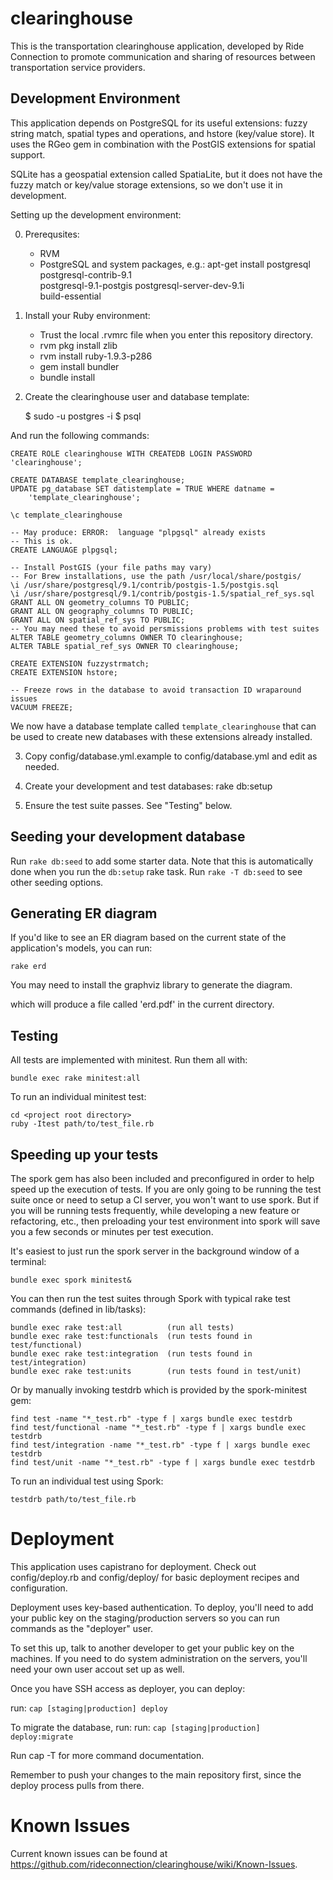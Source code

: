 clearinghouse
=============

This is the transportation clearinghouse application, developed by Ride
Connection to promote communication and sharing of resources between
transportation service providers.

Development Environment
-----------------------

This application depends on PostgreSQL for its useful extensions: fuzzy string
match, spatial types and operations, and hstore (key/value store).  It uses
the RGeo gem in combination with the PostGIS extensions for spatial support.

SQLite has a geospatial extension called SpatiaLite, but it does not have the
fuzzy match or key/value storage extensions, so we don't use it in development.

Setting up the development environment:

0. Prerequsites:
   - RVM
   - PostgreSQL and system packages, e.g.:
         apt-get install postgresql postgresql-contrib-9.1 \
                         postgresql-9.1-postgis postgresql-server-dev-9.1i \
                         build-essential

1. Install your Ruby environment:
   - Trust the local .rvmrc file when you enter this repository directory.
   - rvm pkg install zlib
   - rvm install ruby-1.9.3-p286
   - gem install bundler
   - bundle install
 
2. Create the clearinghouse user and database template:

    $ sudo -u postgres -i
    $ psql

And run the following commands:

    CREATE ROLE clearinghouse WITH CREATEDB LOGIN PASSWORD 'clearinghouse';

    CREATE DATABASE template_clearinghouse;
    UPDATE pg_database SET datistemplate = TRUE WHERE datname =
        'template_clearinghouse';
    
    \c template_clearinghouse

    -- May produce: ERROR:  language "plpgsql" already exists
    -- This is ok.
    CREATE LANGUAGE plpgsql;
    
    -- Install PostGIS (your file paths may vary)
    -- For Brew installations, use the path /usr/local/share/postgis/
    \i /usr/share/postgresql/9.1/contrib/postgis-1.5/postgis.sql
    \i /usr/share/postgresql/9.1/contrib/postgis-1.5/spatial_ref_sys.sql
    GRANT ALL ON geometry_columns TO PUBLIC;
    GRANT ALL ON geography_columns TO PUBLIC;
    GRANT ALL ON spatial_ref_sys TO PUBLIC;
    -- You may need these to avoid persmissions problems with test suites
    ALTER TABLE geometry_columns OWNER TO clearinghouse;
    ALTER TABLE spatial_ref_sys OWNER TO clearinghouse;

    CREATE EXTENSION fuzzystrmatch;
    CREATE EXTENSION hstore;
    
    -- Freeze rows in the database to avoid transaction ID wraparound issues
    VACUUM FREEZE;

We now have a database template called `template_clearinghouse` that can be
used to create new databases with these extensions already installed.

3. Copy config/database.yml.example to config/database.yml and edit as needed.

4. Create your development and test databases: rake db:setup

5. Ensure the test suite passes.  See "Testing" below. 

Seeding your development database
---------------------------------

Run `rake db:seed` to add some starter data. Note that this is automatically 
done when you run the `db:setup` rake task. Run `rake -T db:seed` to see other
seeding options.

Generating ER diagram
---------------------

If you'd like to see an ER diagram based on the current state of the
application's models, you can run:

    rake erd

You may need to install the graphviz library to generate the diagram.

which will produce a file called 'erd.pdf' in the current directory.

Testing
-------

All tests are implemented with minitest.  Run them all with:

    bundle exec rake minitest:all

To run an individual minitest test:

    cd <project root directory>
    ruby -Itest path/to/test_file.rb

Speeding up your tests
----------------------

The spork gem has also been included and preconfigured in order to help speed up
the execution of tests. If you are only going to be running the test suite once
or need to setup a CI server, you won't want to use spork. But if you will be
running tests frequently, while developing a new feature or refactoring, etc., 
then preloading your test environment into spork will save you a few seconds 
or minutes per test execution.

It's easiest to just run the spork server in the background window of a terminal:

    bundle exec spork minitest&

You can then run the test suites through Spork with typical rake test commands
(defined in lib/tasks):

    bundle exec rake test:all          (run all tests)
    bundle exec rake test:functionals  (run tests found in test/functional)
    bundle exec rake test:integration  (run tests found in test/integration)
    bundle exec rake test:units        (run tests found in test/unit)

Or by manually invoking testdrb which is provided by the spork-minitest gem:

    find test -name "*_test.rb" -type f | xargs bundle exec testdrb
    find test/functional -name "*_test.rb" -type f | xargs bundle exec testdrb
    find test/integration -name "*_test.rb" -type f | xargs bundle exec testdrb
    find test/unit -name "*_test.rb" -type f | xargs bundle exec testdrb

To run an individual test using Spork:

    testdrb path/to/test_file.rb

Deployment
==========

This application uses capistrano for deployment.  Check out config/deploy.rb 
and config/deploy/ for basic deployment recipes and configuration.

Deployment uses key-based authentication. To deploy, you'll need to add your 
public key on the staging/production servers so you can run commands as the 
"deployer" user.

To set this up, talk to another developer to get your public key on the 
machines. If you need to do system administration on the servers, you'll need 
your own user accout set up as well.

Once you have SSH access as deployer, you can deploy:

  run: `cap [staging|production] deploy`

To migrate the database, run:
  run: `cap [staging|production] deploy:migrate`

Run cap -T for more command documentation.

Remember to push your changes to the main repository first, since the deploy
process pulls from there.  

Known Issues
============

Current known issues can be found at https://github.com/rideconnection/clearinghouse/wiki/Known-Issues.
